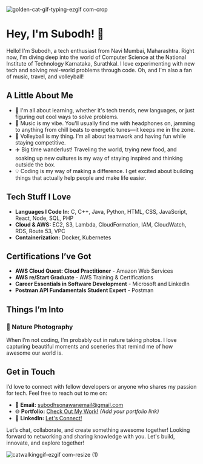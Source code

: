 


![golden-cat-gif-typing-ezgif com-crop](https://github.com/user-attachments/assets/72f9701f-6f7d-4226-a23f-246bab3ae201)

# Hey, I'm Subodh! 🌟

Hello! I'm Subodh, a tech enthusiast from Navi Mumbai, Maharashtra. Right now, I'm diving deep into the world of Computer Science at the National Institute of Technology Karnataka, Surathkal. I love experimenting with new tech and solving real-world problems through code. Oh, and I’m also a fan of music, travel, and volleyball!

## A Little About Me

- 🌱 I'm all about learning, whether it's tech trends, new languages, or just figuring out cool ways to solve problems.
- 🎵 Music is my vibe. You'll usually find me with headphones on, jamming to anything from chill beats to energetic tunes—it keeps me in the zone.
- 🏐 Volleyball is my thing. I’m all about teamwork and having fun while staying competitive.
- ✈️ Big time wanderlust! Traveling the world, trying new food, and soaking up new cultures is my way of staying inspired and thinking outside the box.
- 💡 Coding is my way of making a difference. I get excited about building things that actually help people and make life easier.

## Tech Stuff I Love

- **Languages I Code In:** C, C++, Java, Python, HTML, CSS, JavaScript, React, Node, SQL, PHP
- **Cloud & AWS:** EC2, S3, Lambda, CloudFormation, IAM, CloudWatch, RDS, Route 53, VPC
- **Containerization:** Docker, Kubernetes

## Certifications I’ve Got

- **AWS Cloud Quest: Cloud Practitioner** - Amazon Web Services
- **AWS re/Start Graduate** - AWS Training & Certifications
- **Career Essentials in Software Development** - Microsoft and LinkedIn
- **Postman API Fundamentals Student Expert** - Postman

## Things I’m Into

### 📸 Nature Photography
When I’m not coding, I’m probably out in nature taking photos. I love capturing beautiful moments and sceneries that remind me of how awesome our world is.

## Get in Touch

I’d love to connect with fellow developers or anyone who shares my passion for tech. Feel free to reach out to me on:

- 📧 **Email:** [subodhsonawanemail@gmail.com](mailto:subodhsonawanemail@gmail.com)
- 🌐 **Portfolio:** [Check Out My Work!](https://your-portfolio-link.com) *(Add your portfolio link)* 
- 🔗 **LinkedIn:** [Let's Connect!](https://www.linkedin.com/in/subodhsonawane)

Let’s chat, collaborate, and create something awesome together!
Looking forward to networking and sharing knowledge with you. Let's build, innovate, and explore together!


![catwalkinggif-ezgif com-resize (1)](https://github.com/user-attachments/assets/753c5525-ed32-46ca-8226-added99aa2e5)
